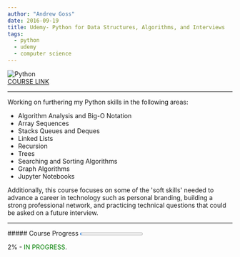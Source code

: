 ```yaml
---
author: "Andrew Goss"
date: 2016-09-19
title: Udemy- Python for Data Structures, Algorithms, and Interviews
tags:
  - python
  - udemy
  - computer science
---
```

![Python](/img/post/python.png "Python")<br>
<a href="https://www.udemy.com/python-for-data-structures-algorithms-and-interviews/learn/v4" target="_blank">COURSE LINK</a>
<hr>
Working on furthering my Python skills in the following areas:

* Algorithm Analysis and Big-O Notation
* Array Sequences
* Stacks Queues and Deques
* Linked Lists
* Recursion
* Trees
* Searching and Sorting Algorithms
* Graph Algorithms
* Jupyter Notebooks

Additionally, this course focuses on some of the 'soft skills' needed to advance a career in technology such as personal branding, building a strong professional network, and practicing technical questions that could be asked on a future interview.

<hr>
##### Course Progress
<progress max="1.0" value="0.02"></progress>

2% - <font color="green">IN PROGRESS</font>.

<!--<a href="https://github.com/andrewrgoss/udemy-ultimate-python" class="btn" target="_blank">View my code on GitHub</a>-->